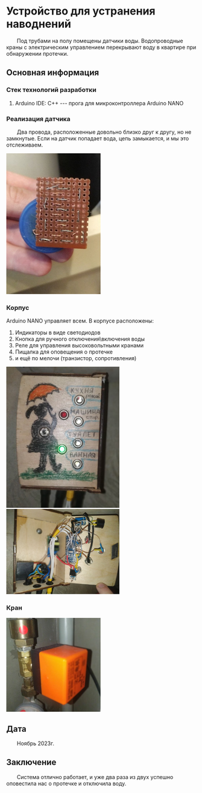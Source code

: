# Устройство для устранения наводнений 

&emsp;&emsp;Под трубами на полу помещены датчики воды. Водопроводные краны с электрическим управлением перекрывают воду в квартире при обнаружении протечки.

## Основная информация

### Стек технологий разработки

1. Arduino IDE: C++ --- прога для микроконтроллера Arduino NANO

### Реализация датчика

&emsp;&emsp;Два провода, расположенные довольно близко друг к другу, но не замкнутые. Если на датчик попадает вода, цепь замыкается, и мы это отслеживаем.

[<img src="Info/sensor.jpg" width="250"/>](Info/sensor.jpg)

### Корпус

Arduino NANO управляет всем. В корпусе расположены:
1. Индикаторы в виде светодиодов
1. Кнопка для ручного отключения\\включения воды
1. Реле для управления высоковольтными кранами
1. Пищалка для оповещения о протечке
1. и ещё по мелочи (транзистор, сопротивления)

[<img src="Info/case_is_outside.jpg" width="300"/>](Info/case_is_outside.jpg)
[<img src="Info/case_is_from_the_inside.jpg" width="300"/>](Info/case_is_from_the_inside.jpg)

### Кран

[<img src="Info/valve.jpg" width="250"/>](Info/valve.jpg)

## Дата 

&emsp;&emsp;Ноябрь 2023г.

## Заключение

&emsp;&emsp;Система отлично работает, и уже два раза из двух успешно оповестила нас о протечке и отключила воду. 
 